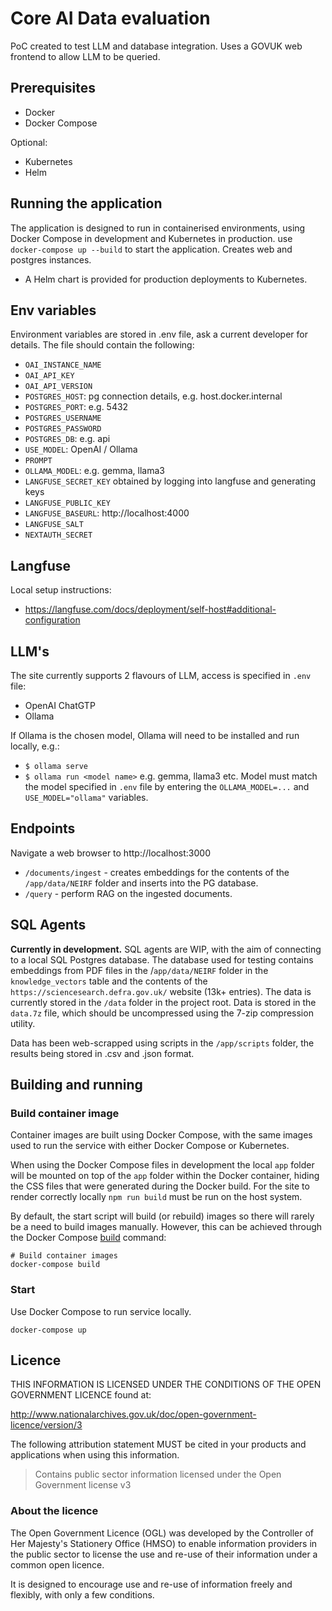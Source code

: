 # Core AI Data evaluation

PoC created to test LLM and database integration. Uses a GOVUK web frontend to allow LLM to be queried.

## Prerequisites

- Docker
- Docker Compose

Optional:
- Kubernetes
- Helm

## Running the application

The application is designed to run in containerised environments, using Docker Compose in development and Kubernetes in production. use `docker-compose up --build` to start the application. Creates web and postgres instances.

- A Helm chart is provided for production deployments to Kubernetes.

## Env variables

Environment variables are stored in .env file, ask a current developer for details. The file should contain the following:

- `OAI_INSTANCE_NAME`
- `OAI_API_KEY`
- `OAI_API_VERSION`
- `POSTGRES_HOST`: pg connection details, e.g. host.docker.internal
- `POSTGRES_PORT`: e.g. 5432
- `POSTGRES_USERNAME`
- `POSTGRES_PASSWORD`
- `POSTGRES_DB`: e.g. api
- `USE_MODEL`: OpenAI / Ollama
- `PROMPT`
- `OLLAMA_MODEL`: e.g. gemma, llama3
- `LANGFUSE_SECRET_KEY` obtained by logging into langfuse and generating keys
- `LANGFUSE_PUBLIC_KEY`
- `LANGFUSE_BASEURL`: http://localhost:4000
- `LANGFUSE_SALT`
- `NEXTAUTH_SECRET`

## Langfuse

Local setup instructions:

  - https://langfuse.com/docs/deployment/self-host#additional-configuration


## LLM's

The site currently supports 2 flavours of LLM, access is specified in `.env` file:

- OpenAI ChatGTP
- Ollama

If Ollama is the chosen model, Ollama will need to be installed and run locally, e.g.:

- `$ ollama serve`
- `$ ollama run <model name>` e.g. gemma, llama3 etc. Model must match the model specified in `.env` file by entering the `OLLAMA_MODEL=...` and `USE_MODEL="ollama"` variables.

## Endpoints

Navigate a web browser to http://localhost:3000

- `/documents/ingest` - creates embeddings for the contents of the `/app/data/NEIRF` folder and inserts into the PG database.
- `/query` - perform RAG on the ingested documents.

## SQL Agents

**Currently in development.** SQL agents are WIP, with the aim of connecting to a local SQL Postgres database. The database used for testing contains embeddings from PDF files in the /`app/data/NEIRF` folder in the `knowledge_vectors` table and the contents of the `https://sciencesearch.defra.gov.uk/` website (13k+ entries). The data is currently stored in the `/data` folder in the project root. Data is stored in the `data.7z` file, which should be uncompressed using the 7-zip compression utility.

Data has been web-scrapped using scripts in the `/app/scripts` folder, the results being stored in .csv and .json format.

## Building and running

### Build container image

Container images are built using Docker Compose, with the same images used to run the service with either Docker Compose or Kubernetes.

When using the Docker Compose files in development the local `app` folder will
be mounted on top of the `app` folder within the Docker container, hiding the CSS files that were generated during the Docker build.  For the site to render correctly locally `npm run build` must be run on the host system.


By default, the start script will build (or rebuild) images so there will
rarely be a need to build images manually. However, this can be achieved
through the Docker Compose
[build](https://docs.docker.com/compose/reference/build/) command:

```
# Build container images
docker-compose build
```

### Start

Use Docker Compose to run service locally.

```
docker-compose up
```

## Licence

THIS INFORMATION IS LICENSED UNDER THE CONDITIONS OF THE OPEN GOVERNMENT LICENCE found at:

<http://www.nationalarchives.gov.uk/doc/open-government-licence/version/3>

The following attribution statement MUST be cited in your products and applications when using this information.

> Contains public sector information licensed under the Open Government license v3

### About the licence

The Open Government Licence (OGL) was developed by the Controller of Her Majesty's Stationery Office (HMSO) to enable information providers in the public sector to license the use and re-use of their information under a common open licence.

It is designed to encourage use and re-use of information freely and flexibly, with only a few conditions.
